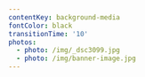 ```yaml
---
contentKey: background-media
fontColor: black
transitionTime: '10'
photos:
  - photo: /img/_dsc3099.jpg
  - photo: /img/banner-image.jpg
---
```

